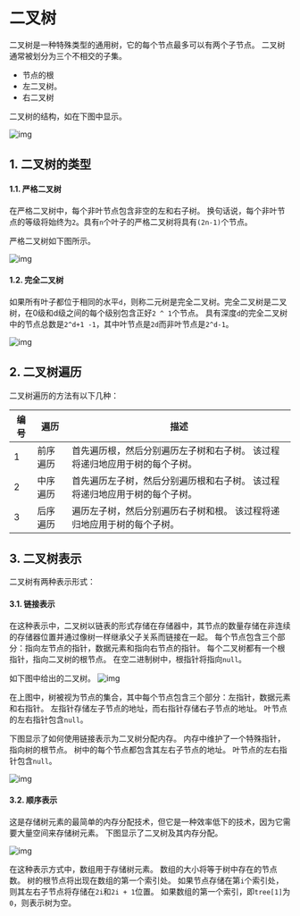 # 二叉树 			

二叉树是一种特殊类型的通用树，它的每个节点最多可以有两个子节点。 二叉树通常被划分为三个不相交的子集。

- 节点的根
- 左二叉树。
- 右二叉树

二叉树的结构，如在下图中显示。

![img](./images/tree-binary.png)

## 1. 二叉树的类型

#### 1.1. 严格二叉树

在严格二叉树中，每个非叶节点包含非空的左和右子树。 换句话说，每个非叶节点的等级将始终为`2`。具有`n`个叶子的严格二叉树将具有`(2n-1)`个节点。

严格二叉树如下图所示。

![img](./images/tree-binary-strict.png)

#### 1.2. 完全二叉树

如果所有叶子都位于相同的水平`d`，则称二元树是完全二叉树。完全二叉树是二叉树，在0级和d级之间的每个级别包含正好`2 ^ 1`个节点。 具有深度`d`的完全二叉树中的节点总数是`2^d+1 -1`，其中叶节点是`2d`而非叶节点是`2^d-1`。

![img](./images/tree-binary-full.png)

## 2. 二叉树遍历

二叉树遍历的方法有以下几种：

| 编号 | 遍历     | 描述                                                         |
| ---- | -------- | ------------------------------------------------------------ |
| 1    | 前序遍历 | 首先遍历根，然后分别遍历左子树和右子树。 该过程将递归地应用于树的每个子树。 |
| 2    | 中序遍历 | 首先遍历左子树，然后分别遍历根和右子树。 该过程将递归地应用于树的每个子树。 |
| 3    | 后序遍历 | 遍历左子树，然后分别遍历右子树和根。 该过程将递归地应用于树的每个子树。 |

## 3. 二叉树表示

二叉树有两种表示形式：

#### 3.1. 链接表示

在这种表示中，二叉树以链表的形式存储在存储器中，其节点的数量存储在非连续的存储器位置并通过像树一样继承父子关系而链接在一起。 每个节点包含三个部分：指向左节点的指针，数据元素和指向右节点的指针。 每个二叉树都有一个根指针，指向二叉树的根节点。 在空二进制树中，根指针将指向`null`。

如下图中给出的二叉树。
![img](./images/113958_42667.png)

在上图中，树被视为节点的集合，其中每个节点包含三个部分：左指针，数据元素和右指针。 左指针存储左子节点的地址，而右指针存储右子节点的地址。 叶节点的左右指针包含`null`。

下图显示了如何使用链接表示为二叉树分配内存。 内存中维护了一个特殊指针，指向树的根节点。 树中的每个节点都包含其左右子节点的地址。 叶节点的左右指针包含`null`。

![img](./images/114244_75068.png)

#### 3.2. 顺序表示

这是存储树元素的最简单的内存分配技术，但它是一种效率低下的技术，因为它需要大量空间来存储树元素。 下图显示了二叉树及其内存分配。

![img](./images/115204_17315.png)

在这种表示方式中，数组用于存储树元素。 数组的大小将等于树中存在的节点数。 树的根节点将出现在数组的第一个索引处。 如果节点存储在第`i`个索引处，则其左右子节点将存储在`2i`和`2i + 1`位置。 如果数组的第一个索引，即`tree[1]`为`0`，则表示树为空。